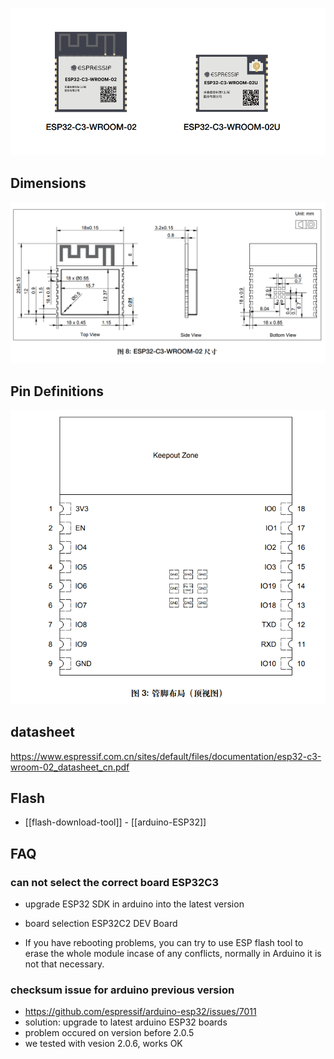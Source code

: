 

![](33-15-13-29-12-2022.png)


## Dimensions 
![](22-24-13-29-12-2022.png)

## Pin Definitions 
![](30-35-16-06-02-2023.png)


## datasheet 
https://www.espressif.com.cn/sites/default/files/documentation/esp32-c3-wroom-02_datasheet_cn.pdf

## Flash 

- [[flash-download-tool]] - [[arduino-ESP32]]


## FAQ

### can not select the correct board ESP32C3 
- upgrade ESP32 SDK in arduino into the latest version 
- board selection ESP32C2 DEV Board 

- If you have rebooting problems, you can try to use ESP flash tool to erase the whole module incase of any conflicts, normally in Arduino it is not that necessary.


### checksum issue for arduino previous version 

- https://github.com/espressif/arduino-esp32/issues/7011
- solution: upgrade to latest arduino ESP32 boards 
- problem occured on version before 2.0.5
- we tested with vesion 2.0.6, works OK 
